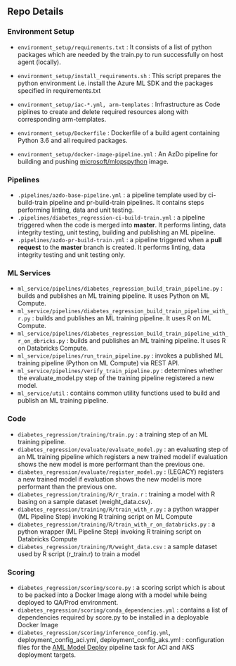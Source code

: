 ## Repo Details

### Environment Setup

- `environment_setup/requirements.txt` : It consists of a list of python packages which are needed by the train.py to run successfully on host agent (locally).

- `environment_setup/install_requirements.sh` : This script prepares the python environment i.e. install the Azure ML SDK and the packages specified in requirements.txt

- `environment_setup/iac-*.yml, arm-templates` : Infrastructure as Code piplines to create and delete required resources along with corresponding arm-templates.

- `environment_setup/Dockerfile` : Dockerfile of a build agent containing Python 3.6 and all required packages.

- `environment_setup/docker-image-pipeline.yml` : An AzDo pipeline for building and pushing [microsoft/mlopspython](https://hub.docker.com/_/microsoft-mlops-python) image. 

### Pipelines

- `.pipelines/azdo-base-pipeline.yml` : a pipeline template used by ci-build-train pipeline and pr-build-train pipelines. It contains steps performing linting, data and unit testing.  
- `.pipelines/diabetes_regression-ci-build-train.yml` : a pipeline triggered when the code is merged into **master**. It performs linting, data integrity testing, unit testing, building and publishing an ML pipeline.
- `.pipelines/azdo-pr-build-train.yml` : a pipeline triggered when a **pull request** to the **master** branch is created. It performs linting, data integrity testing and unit testing only.

### ML Services

- `ml_service/pipelines/diabetes_regression_build_train_pipeline.py` : builds and publishes an ML training pipeline. It uses Python on ML Compute.
- `ml_service/pipelines/diabetes_regression_build_train_pipeline_with_r.py` : builds and publishes an ML training pipeline. It uses R on ML Compute.
- `ml_service/pipelines/diabetes_regression_build_train_pipeline_with_r_on_dbricks.py` : builds and publishes an ML training pipeline. It uses R on Databricks Compute.
- `ml_service/pipelines/run_train_pipeline.py` : invokes a published ML training pipeline (Python on ML Compute) via REST API.
- `ml_service/pipelines/verify_train_pipeline.py` : determines whether the evaluate_model.py step of the training pipeline registered a new model.
- `ml_service/util` : contains common utility functions used to build and publish an ML training pipeline.

### Code

- `diabetes_regression/training/train.py` : a training step of an ML training pipeline.
- `diabetes_regression/evaluate/evaluate_model.py` : an evaluating step of an ML training pipeline which registers a new trained model if evaluation shows the new model is more performant than the previous one.
- `diabetes_regression/evaluate/register_model.py` : (LEGACY) registers a new trained model if evaluation shows the new model is more performant than the previous one.
- `diabetes_regression/training/R/r_train.r` : training a model with R basing on a sample dataset (weight_data.csv).
- `diabetes_regression/training/R/train_with_r.py` : a python wrapper (ML Pipeline Step) invoking R training script on ML Compute 
- `diabetes_regression/training/R/train_with_r_on_databricks.py` : a python wrapper (ML Pipeline Step) invoking R training script on Databricks Compute
- `diabetes_regression/training/R/weight_data.csv` : a sample dataset used by R script (r_train.r) to train a model

### Scoring
- `diabetes_regression/scoring/score.py` : a scoring script which is about to be packed into a Docker Image along with a model while being deployed to QA/Prod environment.
- `diabetes_regression/scoring/conda_dependencies.yml` : contains a list of dependencies required by score.py to be installed in a deployable Docker Image 
- `diabetes_regression/scoring/inference_config.yml`, deployment_config_aci.yml, deployment_config_aks.yml : configuration files for the [AML Model Deploy](https://marketplace.visualstudio.com/items?itemName=ms-air-aiagility.private-vss-services-azureml&ssr=false#overview) pipeline task for ACI and AKS deployment targets.
